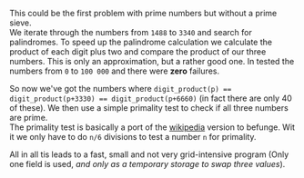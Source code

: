 This could be the first problem with prime numbers but without a prime sieve.  
We iterate through the numbers from `1488` to `3340` and search for palindromes. 
To speed up the palindrome calculation we calculate the product of each digit plus two and compare the product of our three numbers.
This is only an approximation, but a rather good one. In tested the numbers from `0` to `100 000` and there were **zero** failures.

So now we've got the numbers where `digit_product(p) == digit_product(p+3330) == digit_product(p+6660)` (in fact there are only 40 of these).
We then use a simple primality test to check if all three numbers are prime.  
The primality test is basically a port of the [wikipedia](https://en.wikipedia.org/wiki/Primality_test) version to befunge. Wit it we only have to do `n/6` divisions to test a number `n` for primality.

All in all tis leads to a fast, small and not very grid-intensive program (Only one field is used, *and only as a temporary storage to swap three values*).